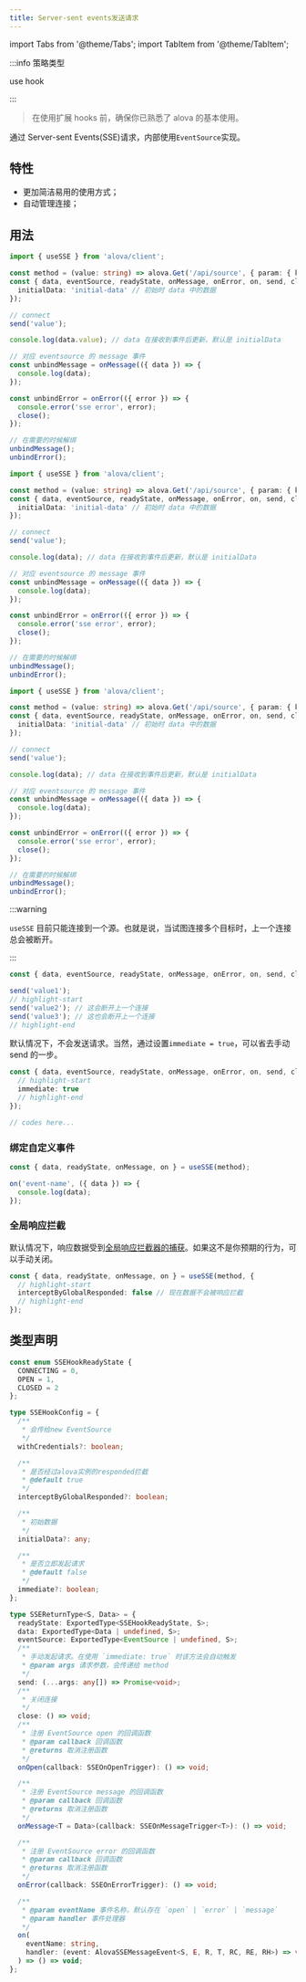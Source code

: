```yaml
---
title: Server-sent events发送请求
---
```


import Tabs from '@theme/Tabs';
import TabItem from '@theme/TabItem';

:::info 策略类型

use hook

:::

> 在使用扩展 hooks 前，确保你已熟悉了 alova 的基本使用。

通过 Server-sent Events(SSE)请求，内部使用`EventSource`实现。

## 特性

- 更加简洁易用的使用方式；
- 自动管理连接；

## 用法

<Tabs groupId="framework">
<TabItem value="1" label="vue">

```typescript
import { useSSE } from 'alova/client';

const method = (value: string) => alova.Get('/api/source', { param: { key: value } });
const { data, eventSource, readyState, onMessage, onError, on, send, close } = useSSE(method, {
  initialData: 'initial-data' // 初始时 data 中的数据
});

// connect
send('value');

console.log(data.value); // data 在接收到事件后更新，默认是 initialData

// 对应 eventsource 的 message 事件
const unbindMessage = onMessage(({ data }) => {
  console.log(data);
});

const unbindError = onError(({ error }) => {
  console.error('sse error', error);
  close();
});

// 在需要的时候解绑
unbindMessage();
unbindError();
```

</TabItem>
<TabItem value="2" label="react">

```typescript
import { useSSE } from 'alova/client';

const method = (value: string) => alova.Get('/api/source', { param: { key: value } });
const { data, eventSource, readyState, onMessage, onError, on, send, close } = useSSE(method, {
  initialData: 'initial-data' // 初始时 data 中的数据
});

// connect
send('value');

console.log(data); // data 在接收到事件后更新，默认是 initialData

// 对应 eventsource 的 message 事件
const unbindMessage = onMessage(({ data }) => {
  console.log(data);
});

const unbindError = onError(({ error }) => {
  console.error('sse error', error);
  close();
});

// 在需要的时候解绑
unbindMessage();
unbindError();
```

</TabItem>
<TabItem value="3" label="svelte">

```typescript
import { useSSE } from 'alova/client';

const method = (value: string) => alova.Get('/api/source', { param: { key: value } });
const { data, eventSource, readyState, onMessage, onError, on, send, close } = useSSE(method, {
  initialData: 'initial-data' // 初始时 data 中的数据
});

// connect
send('value');

console.log(data); // data 在接收到事件后更新，默认是 initialData

// 对应 eventsource 的 message 事件
const unbindMessage = onMessage(({ data }) => {
  console.log(data);
});

const unbindError = onError(({ error }) => {
  console.error('sse error', error);
  close();
});

// 在需要的时候解绑
unbindMessage();
unbindError();
```

</TabItem>
</Tabs>

:::warning

`useSSE` 目前只能连接到一个源。也就是说，当试图连接多个目标时，上一个连接总会被断开。

:::

```typescript
const { data, eventSource, readyState, onMessage, onError, on, send, close } = useSSE(method);

send('value1');
// highlight-start
send('value2'); // 这会断开上一个连接
send('value3'); // 这也会断开上一个连接
// highlight-end
```

默认情况下，不会发送请求。当然，通过设置`immediate = true`，可以省去手动 send 的一步。

```typescript
const { data, eventSource, readyState, onMessage, onError, on, send, close } = useSSE(method, {
  // highlight-start
  immediate: true
  // highlight-end
});

// codes here...
```

### 绑定自定义事件

```typescript
const { data, readyState, onMessage, on } = useSSE(method);

on('event-name', ({ data }) => {
  console.log(data);
});
```

### 全局响应拦截

默认情况下，响应数据受到[全局响应拦截器的捕获](/tutorial/getting-started/basic/global-interceptor)。如果这不是你预期的行为，可以手动关闭。

```typescript
const { data, readyState, onMessage, on } = useSSE(method, {
  // highlight-start
  interceptByGlobalResponded: false // 现在数据不会被响应拦截
  // highlight-end
});
```

## 类型声明

```typescript
const enum SSEHookReadyState {
  CONNECTING = 0,
  OPEN = 1,
  CLOSED = 2
};

type SSEHookConfig = {
  /**
   * 会传给new EventSource
   */
  withCredentials?: boolean;

  /**
   * 是否经过alova实例的responded拦截
   * @default true
   */
  interceptByGlobalResponded?: boolean;

  /**
   * 初始数据
   */
  initialData?: any;

  /**
   * 是否立即发起请求
   * @default false
   */
  immediate?: boolean;
};

type SSEReturnType<S, Data> = {
  readyState: ExportedType<SSEHookReadyState, S>;
  data: ExportedType<Data | undefined, S>;
  eventSource: ExportedType<EventSource | undefined, S>;
  /**
   * 手动发起请求。在使用 `immediate: true` 时该方法会自动触发
   * @param args 请求参数，会传递给 method
   */
  send: (...args: any[]) => Promise<void>;
  /**
   * 关闭连接
   */
  close: () => void;
  /**
   * 注册 EventSource open 的回调函数
   * @param callback 回调函数
   * @returns 取消注册函数
   */
  onOpen(callback: SSEOnOpenTrigger): () => void;

  /**
   * 注册 EventSource message 的回调函数
   * @param callback 回调函数
   * @returns 取消注册函数
   */
  onMessage<T = Data>(callback: SSEOnMessageTrigger<T>): () => void;

  /**
   * 注册 EventSource error 的回调函数
   * @param callback 回调函数
   * @returns 取消注册函数
   */
  onError(callback: SSEOnErrorTrigger): () => void;

  /**
   * @param eventName 事件名称，默认存在 `open` | `error` | `message`
   * @param handler 事件处理器
   */
  on(
    eventName: string,
    handler: (event: AlovaSSEMessageEvent<S, E, R, T, RC, RE, RH>) => void
  ) => () => void;
};
```
